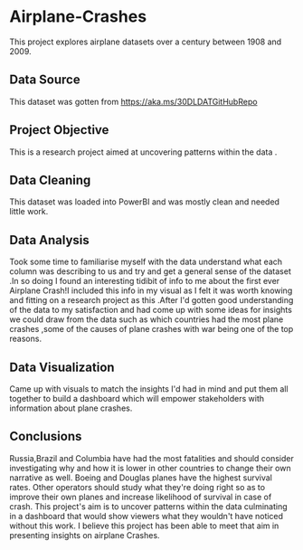 # Airplane-Crashes
This project  explores airplane datasets over a century between 1908 and 2009.

## Data Source
This dataset was gotten from https://aka.ms/30DLDATGitHubRepo

## Project Objective
This is a research project aimed at uncovering patterns within the data .

## Data Cleaning
This dataset was loaded into PowerBI and was  mostly clean and needed little work.

## Data Analysis
Took some time to familiarise myself with the data understand what each column was describing to us and try and get a general sense of the dataset .In so doing I found an interesting tidibit of info to me about the first ever Airplane Crash!I included this info in my visual as I felt it was worth knowing and fitting on a research project as this .After I'd gotten good understanding of the data to my satisfaction and had come up with some ideas for insights we could draw from the data such as
which countries had the most plane crashes ,some of the causes of plane crashes with war being one of the top reasons.

## Data Visualization
Came up with visuals to match the insights I'd had in mind  and put them all together to build a dashboard which will empower stakeholders with information about plane crashes.

## Conclusions
Russia,Brazil and Columbia have had the most fatalities and should consider investigating why and how it is lower in other countries to change their own narrative as well. Boeing and Douglas planes have the highest survival rates. Other operators should study what they're doing right so as to improve their own planes and increase likelihood of survival in case of crash.
This project's aim is to uncover patterns within the data culminating in a dashboard that would show viewers what they wouldn't have noticed without this work. I believe this project has been able to meet that aim in presenting insights on airplane Crashes.
